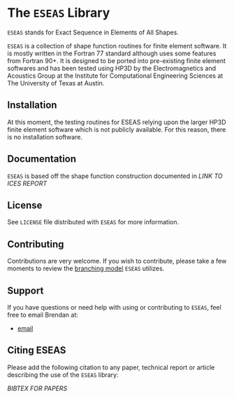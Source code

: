 The `ESEAS` Library
=================

`ESEAS` stands for Exact Sequence in Elements of All Shapes.

`ESEAS` is a collection of shape function routines for finite element software. It is mostly written in the Fortran 77 standard although uses some features from Fortran 90+. It is designed to be ported into pre-existing finite element softwares and has been tested using HP3D by the Electromagnetics and Acoustics Group at the Institute for Computational Engineering Sciences at The University of Texas at Austin.

Installation
------------

At this moment, the testing routines for ESEAS relying upon the larger HP3D finite element software which is not publicly available. For this reason, there is no installation software.

<!--
If you do not have a `configure` script in the top level directory,
run `bootstrap` to generate a configure script using autotools.

Before compiling, you must run the `configure` script.  To run, type
`./configure`.  Additional options may be provided if desired.  Run
`./configure --help` for details.

After successfully running `configure`, type `make` to build the
`ESEAS` library

Then type `make install` to install it in the directory previously
specified by the `--prefix` option of the `configure` script. -->

Documentation
-------------

`ESEAS` is based off the shape function construction documented in
*LINK TO ICES REPORT*
<!-- [here](http://libqueso.github.io/queso/docs/html/). -->

License
-------

See `LICENSE` file distributed with `ESEAS` for more information.

Contributing
------------

Contributions are very welcome.  If you wish to contribute, please
take a few moments to review the [branching model](http://nvie.com/posts/a-successful-git-branching-model/)
`ESEAS` utilizes.

Support
-------

If you have questions or need help with using or contributing to `ESEAS`,
feel free to email Brendan at:

- [email](mailto:brendan@ices.utexas.edu)

Citing ESEAS
-------
Please add the following citation to any paper, technical report or
article describing the use of the `ESEAS` library:

*BIBTEX FOR PAPERS*
<!-- ```bibtex
@inproceedings{Prudencio2012,
  author = {Prudencio, Ernesto E and Schulz, Karl W},
  booktitle = {Euro-Par 2011: Parallel Processing Workshops},
  pages = {398--407},
  publisher = {Springer},
  title = {{The parallel C++ statistical library ‘ESEAS’: Quantification of
    Uncertainty for Estimation, Simulation and Optimization}},
  url = {http://dx.doi.org/10.1007/978-3-642-29737-3\_44},
  year = {2012}
} -->
```

